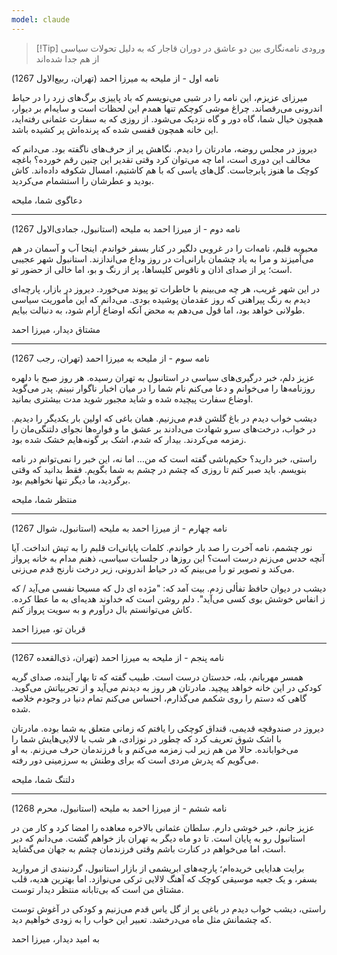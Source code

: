 ```yaml
---
model: claude
---
```


> [!Tip] ورودی
> نامه‌نگاری بین دو عاشق در دوران قاجار که به دلیل تحولات سیاسی از هم جدا شده‌اند

نامه اول - از ملیحه به میرزا احمد
(تهران، ربیع‌الاول 1267)

میرزای عزیزم،
این نامه را در شبی می‌نویسم که باد پاییزی برگ‌های زرد را در حیاط اندرونی می‌رقصاند. چراغ موشی کوچکم تنها همدم این لحظات است و سایه‌ام بر دیوار، همچون خیال شما، گاه دور و گاه نزدیک می‌شود. از روزی که به سفارت عثمانی رفته‌اید، این خانه همچون قفسی شده که پرنده‌اش پر کشیده باشد.

دیروز در مجلس روضه، مادرتان را دیدم. نگاهش پر از حرف‌های ناگفته بود. می‌دانم که مخالف این دوری است، اما چه می‌توان کرد وقتی تقدیر این چنین رقم خورده؟ باغچه کوچک ما هنوز پابرجاست. گل‌های یاسی که با هم کاشتیم، امسال شکوفه داده‌اند. کاش بودید و عطرشان را استشمام می‌کردید.

دعاگوی شما، ملیحه

-------------------

نامه دوم - از میرزا احمد به ملیحه
(استانبول، جمادی‌الاول 1267)

محبوبه قلبم،
نامه‌ات را در غروبی دلگیر در کنار بسفر خواندم. اینجا آب و آسمان در هم می‌آمیزند و مرا به یاد چشمان بارانی‌ات در روز وداع می‌اندازند. استانبول شهر عجیبی است؛ پر از صدای اذان و ناقوس کلیساها، پر از رنگ و بو، اما خالی از حضور تو.

در این شهر غریب، هر چه می‌بینم با خاطرات تو پیوند می‌خورد. دیروز در بازار، پارچه‌ای دیدم به رنگ پیراهنی که روز عقدمان پوشیده بودی. می‌دانم که این مأموریت سیاسی طولانی خواهد بود، اما قول می‌دهم به محض آنکه اوضاع آرام شود، به دنبالت بیایم.

مشتاق دیدار، میرزا احمد

-------------------

نامه سوم - از ملیحه به میرزا احمد
(تهران، رجب 1267)

عزیز دلم،
خبر درگیری‌های سیاسی در استانبول به تهران رسیده. هر روز صبح با دلهره روزنامه‌ها را می‌خوانم و دعا می‌کنم نام شما را در میان اخبار ناگوار نبینم. پدر می‌گوید اوضاع سفارت پیچیده شده و شاید مجبور شوید مدت بیشتری بمانید.

دیشب خواب دیدم در باغ گلشن قدم می‌زنیم. همان باغی که اولین بار یکدیگر را دیدیم. در خواب، درخت‌های سرو شهادت می‌دادند بر عشق ما و فواره‌ها نجوای دلتنگی‌مان را زمزمه می‌کردند. بیدار که شدم، اشک بر گونه‌هایم خشک شده بود.

راستی، خبر دارید؟ حکیم‌باشی گفته است که من... اما نه، این خبر را نمی‌توانم در نامه بنویسم. باید صبر کنم تا روزی که چشم در چشم به شما بگویم. فقط بدانید که وقتی برگردید، ما دیگر تنها نخواهیم بود.

منتظر شما، ملیحه

---

نامه چهارم - از میرزا احمد به ملیحه
(استانبول، شوال 1267)

نور چشمم،
نامه آخرت را صد بار خواندم. کلمات پایانی‌ات قلبم را به تپش انداخت. آیا آنچه حدس می‌زنم درست است؟ این روزها در جلسات سیاسی، ذهنم مدام به خانه پرواز می‌کند و تصویر تو را می‌بینم که در حیاط اندرونی، زیر درخت نارنج قدم می‌زنی.

دیشب در دیوان حافظ تفألی زدم. بیت آمد که: "مژده ای دل که مسیحا نفسی می‌آید / که ز انفاس خوشش بوی کسی می‌آید". دلم روشن است که خداوند هدیه‌ای به ما عطا کرده. کاش می‌توانستم بال درآورم و به سویت پرواز کنم.

قربان تو، میرزا احمد

-------------------

نامه پنجم - از ملیحه به میرزا احمد
(تهران، ذی‌القعده 1267)

همسر مهربانم،
بله، حدستان درست است. طبیب گفته که تا بهار آینده، صدای گریه کودکی در این خانه خواهد پیچید. مادرتان هر روز به دیدنم می‌آید و از تجربیاتش می‌گوید. گاهی که دستم را روی شکمم می‌گذارم، احساس می‌کنم تمام دنیا در وجودم خلاصه شده.

دیروز در صندوقچه قدیمی، قنداق کوچکی را یافتم که زمانی متعلق به شما بوده. مادرتان با اشک شوق تعریف کرد که چطور در نوزادی، هر شب با لالایی‌هایش شما را می‌خوابانده. حالا من هم زیر لب زمزمه می‌کنم و با فرزندمان حرف می‌زنم. به او می‌گویم که پدرش مردی است که برای وطنش به سرزمینی دور رفته.

دلتنگ شما، ملیحه

-------------------

نامه ششم - از میرزا احمد به ملیحه
(استانبول، محرم 1268)

عزیز جانم،
خبر خوشی دارم. سلطان عثمانی بالاخره معاهده را امضا کرد و کار من در استانبول رو به پایان است. تا دو ماه دیگر به تهران باز خواهم گشت. می‌دانم که دیر است، اما می‌خواهم در کنارت باشم وقتی فرزندمان چشم به جهان می‌گشاید.

برایت هدایایی خریده‌ام؛ پارچه‌های ابریشمی از بازار استانبول، گردنبندی از مروارید بسفر، و یک جعبه موسیقی کوچک که آهنگ لالایی ترکی می‌نوازد. اما بهترین هدیه، قلب مشتاق من است که بی‌تابانه منتظر دیدار توست.

راستی، دیشب خواب دیدم در باغی پر از گل یاس قدم می‌زنیم و کودکی در آغوش توست که چشمانش مثل ماه می‌درخشد. تعبیر این خواب را به زودی خواهیم دید.

به امید دیدار، میرزا احمد
